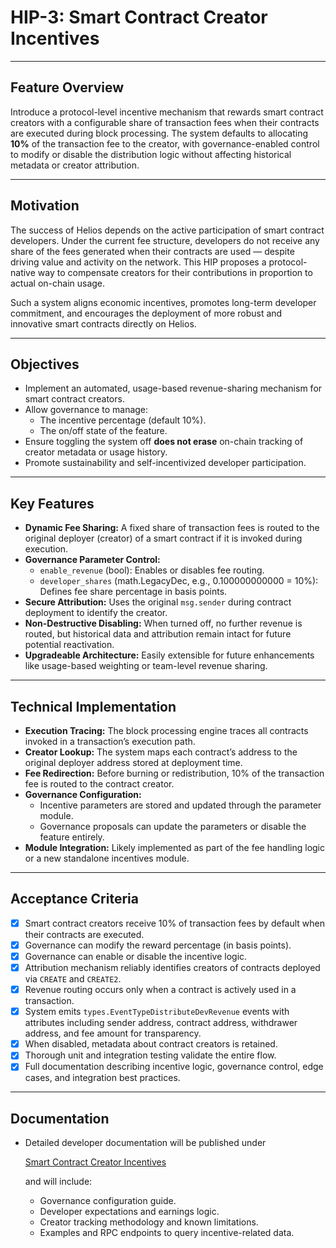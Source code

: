 # HIP-3: Smart Contract Creator Incentives

---

## Feature Overview

Introduce a protocol-level incentive mechanism that rewards smart contract creators with a configurable share of transaction fees when their contracts are executed during block processing. The system defaults to allocating **10%** of the transaction fee to the creator, with governance-enabled control to modify or disable the distribution logic without affecting historical metadata or creator attribution.

---

## Motivation

The success of Helios depends on the active participation of smart contract developers. Under the current fee structure, developers do not receive any share of the fees generated when their contracts are used — despite driving value and activity on the network. This HIP proposes a protocol-native way to compensate creators for their contributions in proportion to actual on-chain usage.

Such a system aligns economic incentives, promotes long-term developer commitment, and encourages the deployment of more robust and innovative smart contracts directly on Helios.

---

## Objectives

- Implement an automated, usage-based revenue-sharing mechanism for smart contract creators.
- Allow governance to manage:
    - The incentive percentage (default 10%).
    - The on/off state of the feature.
- Ensure toggling the system off **does not erase** on-chain tracking of creator metadata or usage history.
- Promote sustainability and self-incentivized developer participation.

---

## Key Features

- **Dynamic Fee Sharing:** A fixed share of transaction fees is routed to the original deployer (creator) of a smart contract if it is invoked during execution.
- **Governance Parameter Control:**
    - `enable_revenue` (bool): Enables or disables fee routing.
    - `developer_shares` (math.LegacyDec, e.g., 0.100000000000 = 10%): Defines fee share percentage in basis points.
- **Secure Attribution:** Uses the original `msg.sender` during contract deployment to identify the creator.
- **Non-Destructive Disabling:** When turned off, no further revenue is routed, but historical data and attribution remain intact for future potential reactivation.
- **Upgradeable Architecture:** Easily extensible for future enhancements like usage-based weighting or team-level revenue sharing.

---

## Technical Implementation

- **Execution Tracing:** The block processing engine traces all contracts invoked in a transaction’s execution path.
- **Creator Lookup:** The system maps each contract’s address to the original deployer address stored at deployment time.
- **Fee Redirection:** Before burning or redistribution, 10% of the transaction fee is routed to the contract creator.
- **Governance Configuration:**
    - Incentive parameters are stored and updated through the parameter module.
    - Governance proposals can update the parameters or disable the feature entirely.
- **Module Integration:** Likely implemented as part of the fee handling logic or a new standalone incentives module.

---

## Acceptance Criteria

- [x]  Smart contract creators receive 10% of transaction fees by default when their contracts are executed.
- [x]  Governance can modify the reward percentage (in basis points).
- [x]  Governance can enable or disable the incentive logic.
- [x]  Attribution mechanism reliably identifies creators of contracts deployed via `CREATE` and `CREATE2`.
- [x]  Revenue routing occurs only when a contract is actively used in a transaction.
- [x]  System emits `types.EventTypeDistributeDevRevenue` events with attributes including sender address, contract address, withdrawer address, and fee amount for transparency.
- [x]  When disabled, metadata about contract creators is retained.
- [x]  Thorough unit and integration testing validate the entire flow.
- [x]  Full documentation describing incentive logic, governance control, edge cases, and integration best practices.

---

## Documentation

- Detailed developer documentation will be published under
    
    [Smart Contract Creator Incentives](https://hub.helioschain.network/docs/innovate/advanced-use-cases/)
    
    and will include:
    
    - Governance configuration guide.
    - Developer expectations and earnings logic.
    - Creator tracking methodology and known limitations.
    - Examples and RPC endpoints to query incentive-related data.